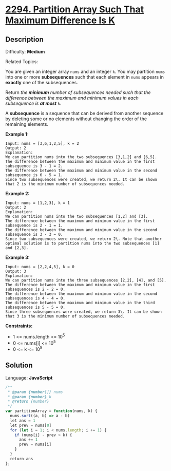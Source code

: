 # [2294\. Partition Array Such That Maximum Difference Is K](https://leetcode.com/problems/partition-array-such-that-maximum-difference-is-k/)

## Description

Difficulty: **Medium**  

Related Topics:


You are given an integer array `nums` and an integer `k`. You may partition `nums` into one or more **subsequences** such that each element in `nums` appears in **exactly** one of the subsequences.

Return _the **minimum** number of subsequences needed such that the difference between the maximum and minimum values in each subsequence is **at most**_ `k`_._

A **subsequence** is a sequence that can be derived from another sequence by deleting some or no elements without changing the order of the remaining elements.

**Example 1:**

```
Input: nums = [3,6,1,2,5], k = 2
Output: 2
Explanation:
We can partition nums into the two subsequences [3,1,2] and [6,5].
The difference between the maximum and minimum value in the first subsequence is 3 - 1 = 2.
The difference between the maximum and minimum value in the second subsequence is 6 - 5 = 1.
Since two subsequences were created, we return 2\. It can be shown that 2 is the minimum number of subsequences needed.
```

**Example 2:**

```
Input: nums = [1,2,3], k = 1
Output: 2
Explanation:
We can partition nums into the two subsequences [1,2] and [3].
The difference between the maximum and minimum value in the first subsequence is 2 - 1 = 1.
The difference between the maximum and minimum value in the second subsequence is 3 - 3 = 0.
Since two subsequences were created, we return 2\. Note that another optimal solution is to partition nums into the two subsequences [1] and [2,3].
```

**Example 3:**

```
Input: nums = [2,2,4,5], k = 0
Output: 3
Explanation:
We can partition nums into the three subsequences [2,2], [4], and [5].
The difference between the maximum and minimum value in the first subsequences is 2 - 2 = 0.
The difference between the maximum and minimum value in the second subsequences is 4 - 4 = 0.
The difference between the maximum and minimum value in the third subsequences is 5 - 5 = 0.
Since three subsequences were created, we return 3\. It can be shown that 3 is the minimum number of subsequences needed.
```

**Constraints:**

*   1 <= nums.length <= 10<sup>5</sup>
*   0 <= nums[i] <= 10<sup>5</sup>
*   0 <= k <= 10<sup>5</sup>


## Solution

Language: **JavaScript**

```javascript
/**
 * @param {number[]} nums
 * @param {number} k
 * @return {number}
 */
var partitionArray = function(nums, k) {
  nums.sort((a, b) => a - b)
  let ans = 1
  let prev = nums[0]
  for (let i = 1; i < nums.length; i += 1) {
    if (nums[i] - prev > k) {
      ans += 1
      prev = nums[i]
    }
  }
  return ans
};
```
